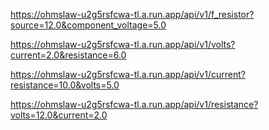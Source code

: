

https://ohmslaw-u2g5rsfcwa-tl.a.run.app/api/v1/f_resistor?source=12.0&component_voltage=5.0

https://ohmslaw-u2g5rsfcwa-tl.a.run.app/api/v1/volts?current=2.0&resistance=6.0

https://ohmslaw-u2g5rsfcwa-tl.a.run.app/api/v1/current?resistance=10.0&volts=5.0

https://ohmslaw-u2g5rsfcwa-tl.a.run.app/api/v1/resistance?volts=12.0&current=2.0
